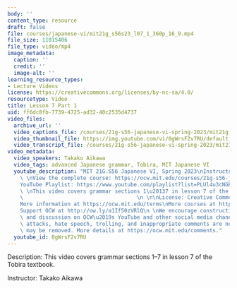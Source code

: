 ```yaml
---
body: ''
content_type: resource
draft: false
file: courses/japanese-vi/mit21g_s56s23_l07_1_360p_16_9.mp4
file_size: 11015406
file_type: video/mp4
image_metadata:
  caption: ''
  credit: ''
  image-alt: ''
learning_resource_types:
- Lecture Videos
license: https://creativecommons.org/licenses/by-nc-sa/4.0/
resourcetype: Video
title: Lesson 7 Part 1
uid: ff6dc8fb-7739-4725-ad32-40c2535d4737
video_files:
  archive_url: ''
  video_captions_file: /courses/21g-s56-japanese-vi-spring-2023/mit21g_s56s23_l07_1_captions.vtt
  video_thumbnail_file: https://img.youtube.com/vi/0gWrsF2v7RU/default.jpg
  video_transcript_file: /courses/21g-s56-japanese-vi-spring-2023/mit21g_s56s23_l07_1_transcript.pdf
video_metadata:
  video_speakers: Takako Aikawa
  video_tags: advanced Japanese grammar, Tobira, MIT Japanese VI
  youtube_description: "MIT 21G.S56 Japanese VI, Spring 2023\nInstructor: Takako Aikawa\n\
    \ \nView the complete course: https://ocw.mit.edu/courses/21g-s56-japanese-vi-spring-2023\n\
    YouTube Playlist: https://www.youtube.com/playlist?list=PLUl4u3cNGP62Mr5APSizHgFa0hRiWgPln\n\
    \ \nThis video covers grammar sections 1\u20137 in lesson 7 of the Tobira textbook.\
    \                                    \n \n\nLicense: Creative Commons BY-NC-SA\n\
    More information at https://ocw.mit.edu/terms\nMore courses at https://ocw.mit.edu\n\
    Support OCW at http://ow.ly/a1If50zVRlQ\n \nWe encourage constructive comments\
    \ and discussion on OCW\u2019s YouTube and other social media channels. Personal\
    \ attacks, hate speech, trolling, and inappropriate comments are not allowed and\
    \ may be removed. More details at https://ocw.mit.edu/comments."
  youtube_id: 0gWrsF2v7RU
---
```

Description: This video covers grammar sections 1–7 in lesson 7 of the Tobira textbook.

Instructor: Takako Aikawa